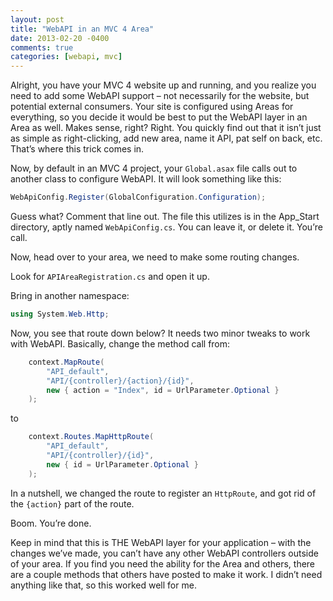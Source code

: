 ```yaml
---
layout: post
title: "WebAPI in an MVC 4 Area"
date: 2013-02-20 -0400
comments: true
categories: [webapi, mvc]
---
```


Alright, you have your MVC 4 website up and running, and you realize you need to add some WebAPI support – not necessarily for the website, but potential external consumers. Your site is configured using Areas for everything, so you decide it would be best to put the WebAPI layer in an Area as well. Makes sense, right? Right. You quickly find out that it isn’t just as simple as right-clicking, add new area, name it API, pat self on back, etc. That’s where this trick comes in.

Now, by default in an MVC 4 project, your `Global.asax` file calls out to another class to configure WebAPI. It will look something like this:

```csharp
WebApiConfig.Register(GlobalConfiguration.Configuration);
```

Guess what? Comment that line out. The file this utilizes is in the App_Start directory, aptly named `WebApiConfig.cs`. You can leave it, or delete it. You’re call.

Now, head over to your area, we need to make some routing changes.

Look for `APIAreaRegistration.cs` and open it up.

Bring in another namespace:

```csharp
using System.Web.Http;
```

Now, you see that route down below? It needs two minor tweaks to work with WebAPI. Basically, change the method call from:

```csharp
    context.MapRoute(
        "API_default",
        "API/{controller}/{action}/{id}",
        new { action = "Index", id = UrlParameter.Optional }
    );
```            
to

```csharp
    context.Routes.MapHttpRoute(
        "API_default",
        "API/{controller}/{id}",
        new { id = UrlParameter.Optional }
    );
```
In a nutshell, we changed the route to register an `HttpRoute`, and got rid of the `{action}` part of the route.

Boom. You’re done.

Keep in mind that this is THE WebAPI layer for your application – with the changes we’ve made, you can’t have any other WebAPI controllers outside of your area. If you find you need the ability for the Area and others, there are a couple methods that others have posted to make it work. I didn’t need anything like that, so this worked well for me.